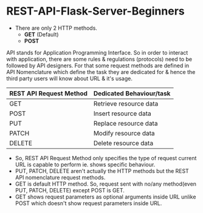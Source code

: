 # REST-API-Flask-Server-Beginners

* There are only 2 HTTP methods.
  * **GET** (Default)
  * **POST**

API stands for Application Programming Interface. So in order to interact with application, there are some rules & regulations (protocols) need to be followed by API designers. For that some request methods are defined in API Nomenclature which define the task they are dedicated for & hence the third party users will know about URL & it's usage.

REST API Request Method | Dedicated Behaviour/task
------------ | -------------
GET | Retrieve resource data
POST | Insert resource data
PUT | Replace resource data
PATCH | Modify resource data
DELETE | Delete resource data

* So, REST API Request Method only specifies the type of request current URL is capable to perform ie. shows specific behaviour.
* PUT, PATCH, DELETE aren't actually the HTTP methods but the REST API nomenclature request methods.
* GET is default HTTP method. So, request sent with no/any method(even PUT, PATCH, DELETE) except POST is GET.
* GET shows request parameters as optional arguments inside URL unlike POST which doesn't show request parameters inside URL.
